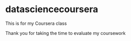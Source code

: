# datasciencecoursera
This is for my Coursera class

Thank you for taking the time to evaluate my coursework
